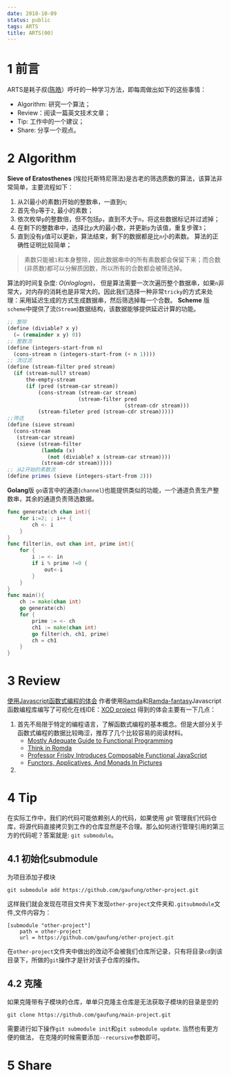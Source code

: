 ```yaml
---
date: 2018-10-09
status: public
tags: ARTS
title: ARTS(00)
---
```

# 1 前言
ARTS是耗子叔([陈皓](https://coolshell.cn/haoel)）呼吁的一种学习方法，即每周做出如下的这些事情：
- Algorithm: 研究一个算法；
- Review：阅读一篇英文技术文章；
- Tip: 工作中的一个建议；
- Share: 分享一个观点。

# 2 Algorithm
**Sieve of Eratosthenes** (埃拉托斯特尼筛法)是古老的筛选质数的算法，该算法非常简单，主要流程如下：
1. 从2(最小的素数)开始的整数串，一直到`n`;
2. 首先令`p`等于`2`, 最小的素数；
3. 依次枚举`p`的整数倍，但不包括`p`，直到不大于`n`，将这些数据标记并过滤掉；
4. 在剩下的整数串中，选择比`p`大的最小数，并更新`p`为该值，重复步骤`3`；
5. 直到没有`p`值可以更新，算法结束，剩下的数据都是比`n`小的素数。
算法的正确性证明比较简单；
> 素数只能被`1`和本身整除，因此数据串中的所有素数都会保留下来；而合数(非质数)都可以分解质因数，所以所有的合数都会被筛选掉。

算法的时间复杂度: $O(n log logn)$， 但是算法需要一次次遍历整个数据串，如果`n`非常大，对内存的消耗也是非常大的。因此我们选择一种非常`tricky`的方式来处理：采用延迟生成的方式生成数据串，然后筛选掉每一个合数。
**Scheme** 版
`scheme`中提供了流(`Stream`)数据结构，该数据能够提供延迟计算的功能。
```scheme
;; 整除
(define (diviable? x y)
  (= (remainder x y) 0))
;; 整数流
(define (integers-start-from n)
  (cons-stream n (integers-start-from (+ n 1))))
;; 流过滤
(define (stream-filter pred stream)
  (if (stream-null? stream)
      the-empty-stream
      (if (pred (stream-car stream))
          (cons-stream (stream-car stream)
                       (stream-filter pred
                                      (stream-cdr stream)))
          (stream-fileter pred (stream-cdr stream)))))
;;筛选
(define (sieve stream)
  (cons-stream
   (stream-car stream)
   (sieve (stream-filter
           (lambda (x)
             (not (diviable? x (stream-car stream))))
           (stream-cdr stream)))))
;; 从2开始的素数流
(define primes (sieve (integers-start-from 2)))
```
**Golang**版
`go`语言中的通道(`channel`)也能提供类似的功能，一个通道负责生产整数串，其余的通道负责筛选数据。
```go
func generate(ch chan int){
    for i:=2; ; i++ {
        ch <- i 
    }
}
func filter(in, out chan int, prime int){
    for {
        i := <- in
        if i % prime !=0 {
            out<-i
        }
    }
}
func main(){
    ch := make(chan int)
    go generate(ch)
    for {
        prime := <- ch
        ch1 := make(chan int)
        go filter(ch, ch1, prime)
        ch = ch1
    }
}
```
# 3 Review
[使用Javascript函数式编程的体会](https://hackernoon.com/two-years-of-functional-programming-in-javascript-lessons-learned-1851667c726)
作者使用[Ramda](https://ramdajs.com/)和[Ramda-fantasy](https://github.com/ramda/ramda-fantasy)Javascript函数编程库编写了可视化在线IDE：[XOD project](https://xod.io/?utm_source=post&utm_campaign=fp_dev&utm_medium=medium)
得到的体会主要有一下几点：
1.  首先不局限于特定的编程语言，了解函数式编程的基本概念。但是大部分关于函数式编程的数据比较晦涩，推荐了几个比较容易的阅读材料。
    - [Mostly Adequate Guide to Functional Programming](https://mostly-adequate.gitbooks.io/mostly-adequate-guide/) 
    - [Think in Romda](http://randycoulman.com/blog/categories/thinking-in-ramda/)
    - [Professor Frisby Introduces Composable Functional JavaScript](https://egghead.io/courses/professor-frisby-introduces-composable-functional-javascript)
    - [Functors, Applicatives, And Monads In Pictures](http://adit.io/posts/2013-04-17-functors,_applicatives,_and_monads_in_pictures.html)
2. 

# 4 Tip
在实际工作中，我们的代码可能依赖别人的代码，如果使用 *git* 管理我们代码仓库，将源代码直接拷贝到工作的仓库显然是不合理。那么如何进行管理引用的第三方的代码呢？答案就是: `git submodule`。
## 4.1 初始化submodule
为项目添加子模块
```shell
git submodule add https://github.com/gaufung/other-project.git
```
这样我们就会发现在项目文件夹下发现`other-project`文件夹和`.gitsubmodule`文件,文件内容为：
```
[submodule "other-project"]
	path = other-project
	url = https://github.com/gaufung/other-project.git
```
在`other-project`文件夹中做出的改动不会被我们仓库所记录，只有将目录`cd`到该目录下，所做的`git`操作才是针对该子仓库的操作。
## 4.2 克隆
如果克隆带有子模块的仓库，单单只克隆主仓库是无法获取子模块的目录是空的
```shell
git clone https://github.com/gaufung/main-project.git 
```
需要进行如下操作`git submodule init`和`git submodule update`. 
当然也有更方便的做法， 在克隆的时候需要添加`--recursive`参数即可。
# 5 Share